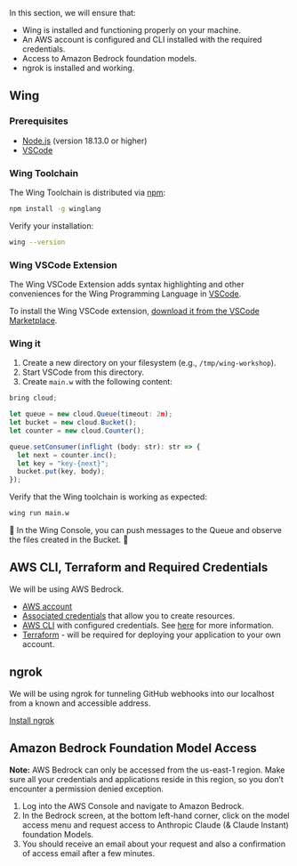 In this section, we will ensure that:
- Wing is installed and functioning properly on your machine.
- An AWS account is configured and CLI installed with the required credentials.
- Access to Amazon Bedrock foundation models.
- ngrok is installed and working.

## Wing 

### Prerequisites

* [Node.js](https://nodejs.org/en/) (version 18.13.0 or higher)
* [VSCode](https://code.visualstudio.com/download)

### Wing Toolchain

The Wing Toolchain is distributed via [npm](https://www.npmjs.com/):

```sh
npm install -g winglang
```

Verify your installation:

```sh
wing --version
```

### Wing VSCode Extension

The Wing VSCode Extension adds syntax highlighting and other conveniences for the Wing Programming Language in [VSCode](https://code.visualstudio.com/).

To install the Wing VSCode extension, [download it from the VSCode Marketplace](https://marketplace.visualstudio.com/items?itemName=Monada.vscode-wing).

### Wing it

1. Create a new directory on your filesystem (e.g., `/tmp/wing-workshop`).
2. Start VSCode from this directory.
3. Create `main.w` with the following content:
```ts
bring cloud;

let queue = new cloud.Queue(timeout: 2m);
let bucket = new cloud.Bucket();
let counter = new cloud.Counter();

queue.setConsumer(inflight (body: str): str => {
  let next = counter.inc();
  let key = "key-{next}";
  bucket.put(key, body);
});
```

Verify that the Wing toolchain is working as expected:
```sh
wing run main.w
```

🚀 In the Wing Console, you can push messages to the Queue and observe the files created in the Bucket. 🚀

## AWS CLI, Terraform and Required Credentials

We will be using AWS Bedrock.
- [AWS account](https://aws.amazon.com/free) 
- [Associated credentials](https://docs.aws.amazon.com/general/latest/gr/aws-sec-cred-types.html) that allow you to create resources.
- [AWS CLI](https://docs.aws.amazon.com/cli/latest/userguide/getting-started-install.html) with configured credentials. See [here](https://docs.aws.amazon.com/cli/latest/userguide/cli-configure-files.html) for more information.
- [Terraform](https://terraform.io/downloads) - will be required for deploying your application to your own account.

## ngrok

We will be using ngrok for tunneling GitHub webhooks into our localhost 
from a known and accessible address. 

[Install ngrok](https://ngrok.com/docs/getting-started/)

## Amazon Bedrock Foundation Model Access

**Note:**  AWS Bedrock can only be accessed from the us-east-1 region. Make sure all your credentials and applications reside in this region, so you don’t encounter a permission denied exception.

1. Log into the AWS Console and navigate to Amazon Bedrock.
2. In the Bedrock screen, at the bottom left-hand corner, click on the model access menu and request access to Anthropic Claude (& Claude Instant) foundation Models.
3. You should receive an email about your request and also a confirmation of access email after a few minutes.
